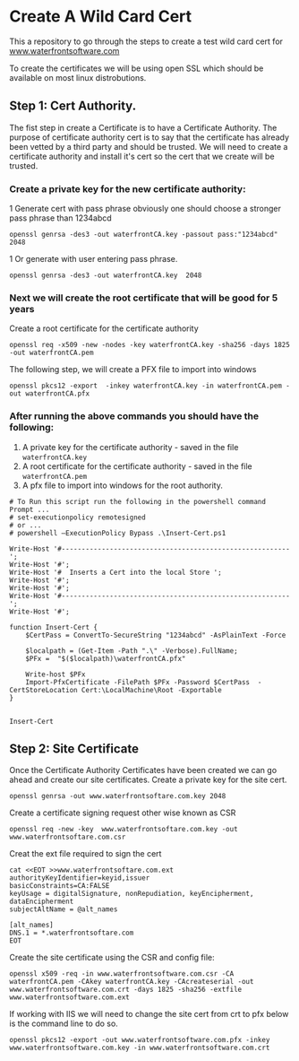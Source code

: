 # Create A Wild Card Cert

This a repository to go through the steps to create a test wild card cert for www.waterfrontsoftware.com

To create the certificates we will be using open SSL which should be available on most linux distrobutions. 

## Step 1: Cert Authority.
 
  The fist step in create a Certificate is to have a Certificate Authority. The purpose of certificate authority cert  is to say that the certificate has already been vetted by a third party and should be trusted. We will need to create a certificate authority and install it's cert so the cert that we create will be trusted. 

### Create a private key for the new certificate authority:

1 Generate cert with pass phrase obviously one should choose a stronger pass phrase than 1234abcd
```
openssl genrsa -des3 -out waterfrontCA.key -passout pass:"1234abcd" 2048
```

1 Or generate with user entering pass phrase.
```
openssl genrsa -des3 -out waterfrontCA.key  2048
```


### Next we will create the root certificate that will be good for 5 years

Create a root certificate for the certificate authority
```
openssl req -x509 -new -nodes -key waterfrontCA.key -sha256 -days 1825 -out waterfrontCA.pem
```

The following step, we will create a PFX file to import into windows 
```
openssl pkcs12 -export  -inkey waterfrontCA.key -in waterfrontCA.pem -out waterfrontCA.pfx
```

### After running the above commands you should have the following:
1. A private key for the certificate authority - saved in the file `waterfrontCA.key`
1. A root certificate for the certificate authority - saved in the file `waterfrontCA.pem`
1. A pfx file to import into windows for the root authority.


```
# To Run this script run the following in the powershell command Prompt ...
# set-executionpolicy remotesigned 
# or ...
# powershell –ExecutionPolicy Bypass .\Insert-Cert.ps1

Write-Host '#---------------------------------------------------------';
Write-Host '#';
Write-Host '#  Inserts a Cert into the local Store ';
Write-Host '#';
Write-Host '#';
Write-Host '#---------------------------------------------------------';
Write-Host '#';

function Insert-Cert {
    $CertPass = ConvertTo-SecureString "1234abcd" -AsPlainText -Force 

    $localpath = (Get-Item -Path ".\" -Verbose).FullName;
    $PFx =  "$($localpath)\waterfrontCA.pfx"

    Write-host $PFx
    Import-PfxCertificate -FilePath $PFx -Password $CertPass  -CertStoreLocation Cert:\LocalMachine\Root -Exportable
}


Insert-Cert
```



## Step 2: Site Certificate

Once the Certificate Authority Certificates have been created we can go ahead and create our site certificates. Create a private key for the site cert.

```
openssl genrsa -out www.waterfrontsoftare.com.key 2048
```

Create a certificate signing request other wise known as CSR

```
openssl req -new -key  www.waterfrontsoftare.com.key -out  www.waterfrontsoftare.com.csr
```

Creat the ext file required to sign the cert

```
cat <<EOT >>www.waterfrontsoftare.com.ext
authorityKeyIdentifier=keyid,issuer
basicConstraints=CA:FALSE
keyUsage = digitalSignature, nonRepudiation, keyEncipherment, dataEncipherment
subjectAltName = @alt_names

[alt_names]
DNS.1 = *.waterfrontsoftare.com
EOT
```

Create the site certificate using the CSR and config file:
```
openssl x509 -req -in www.waterfrontsoftware.com.csr -CA waterfrontCA.pem -CAkey waterfrontCA.key -CAcreateserial -out www.waterfrontsoftware.com.crt -days 1825 -sha256 -extfile www.waterfrontsoftware.com.ext
```

If working with IIS we will need to change the site cert from crt to pfx below is the command line to do so. 
```
openssl pkcs12 -export -out www.waterfrontsoftware.com.pfx -inkey www.waterfrontsoftware.com.key -in www.waterfrontsoftware.com.crt

```


